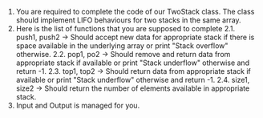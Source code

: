 1. You are required to complete the code of our TwoStack class. The class should implement LIFO behaviours for two stacks in the same array.
2. Here is the list of functions that you are supposed to complete
    2.1. push1, push2 -> Should accept new data for appropriate stack if there is 
    space available in the underlying array or print "Stack overflow" otherwise.
    2.2. pop1, po2 -> Should remove and return data from appropriate stack if 
    available or print "Stack underflow" otherwise and return -1.
    2.3. top1, top2 -> Should return data from appropriate stack if available or print 
    "Stack underflow" otherwise and return -1.
    2.4. size1, size2 -> Should return the number of elements available in appropriate 
     stack.
3. Input and Output is managed for you.

